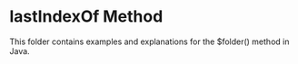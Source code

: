 # lastIndexOf Method

This folder contains examples and explanations for the $folder() method in Java.
